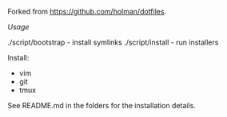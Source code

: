 Forked from https://github.com/holman/dotfiles.

*Usage*

./script/bootstrap - install symlinks
./script/install - run installers

Install:
  * vim
  * git
  * tmux

See README.md in the folders for the installation details.
